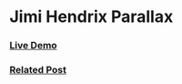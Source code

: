 # Jimi Hendrix Parallax

### [Live Demo](http://core.cyberzenno.com/jimi-hendrix)
### [Related Post](https://cyberzenno.wordpress.com/2018/07/24/jimi-hendrix-parallax/)
